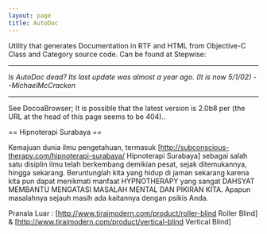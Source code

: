 ```yaml
---
layout: page
title: AutoDoc
---
```


Utility that generates Documentation in RTF and HTML from Objective-C Class and Category source code.  Can be found at Stepwise:



----

*Is AutoDoc dead? Its last update was almost a year ago. (It is now 5/1/02) --MichaelMcCracken*

----

See DocoaBrowser; It is possible that the latest version is 2.0b8 per (the URL at the head of this page seems to be 404).. 


== Hipnoterapi Surabaya ==

Kemajuan dunia ilmu pengetahuan, termasuk [http://subconscious-therapy.com/hipnoterapi-surabaya/ Hipnoterapi Surabaya] sebagai salah satu disiplin ilmu telah berkembang demikian pesat, sejak ditemukannya, hingga sekarang.
Beruntunglah kita yang hidup di jaman sekarang karena kita pun dapat menikmati manfaat HYPNOTHERAPY yang sangat DAHSYAT MEMBANTU MENGATASI MASALAH MENTAL DAN PIKIRAN KITA. Apapun masalahnya sejauh masih ada kaitannya dengan psikis Anda.

Pranala Luar : [http://www.tiraimodern.com/product/roller-blind Roller Blind] & [http://www.tiraimodern.com/product/vertical-blind Vertical Blind]

